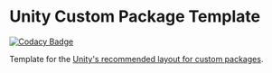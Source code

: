 # Unity Custom Package Template

[![Codacy Badge](https://api.codacy.com/project/badge/Grade/4b26a536a2d94d11b16088dc5bf06f1d)](https://app.codacy.com/gh/marcisd/com.marcisd.core?utm_source=github.com&utm_medium=referral&utm_content=marcisd/com.marcisd.core&utm_campaign=Badge_Grade_Settings)

Template for the [Unity's recommended layout for custom packages](https://docs.unity3d.com/Manual/cus-layout.html).
